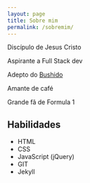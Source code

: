 ```yaml
---
layout: page
title: Sobre mim
permalink: /sobremim/
---
```


Discípulo de Jesus Cristo

Aspirante a Full Stack dev

Adepto do [Bushido][bushido]

Amante de café

Grande fã de Formula 1


## Habilidades
- HTML
- CSS
- JavaScript (jQuery)
- GIT
- Jekyll

[bushido]: https://pt.wikipedia.org/wiki/Bushido